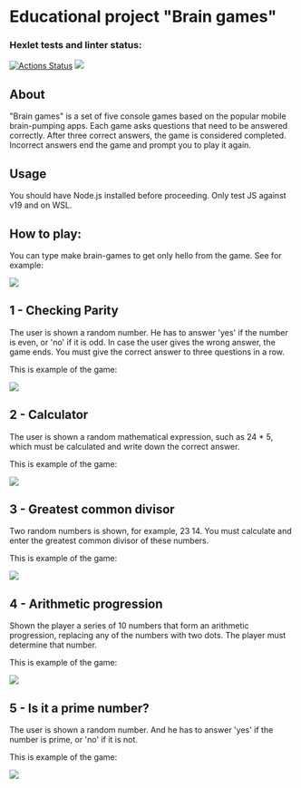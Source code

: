 <h1>Educational project "Brain games"</h1>

### Hexlet tests and linter status:
[![Actions Status](https://github.com/witcher3025/frontend-project-lvl1/workflows/hexlet-check/badge.svg)](https://github.com/witcher3025/frontend-project-lvl1/actions) <a href="https://codeclimate.com/github/witcher3025/frontend-project-lvl1/maintainability"><img src="https://api.codeclimate.com/v1/badges/d3cf35f21016e8dabf68/maintainability" /></a>

<h2>About</h2>
<p>"Brain games" is a set of five console games based on the popular mobile brain-pumping apps. Each game asks questions that need to be answered correctly. After three correct answers, the game is considered completed. Incorrect answers end the game and prompt you to play it again.</p>

<h2>Usage</h2>
<p>You should have Node.js installed before proceeding. Only test JS against v19 and on WSL.</p>

<h2>How to play:</h2>
<p>You can type make brain-games to get only hello from the game. See for example:</p>
<a href="https://asciinema.org/a/581035" target="_blank"><img src="https://asciinema.org/a/581035.svg" /></a>

<h2>1 - Checking Parity</h2>
<p>The user is shown a random number. He has to answer 'yes' if the number is even, or 'no' if it is odd. In case the user gives the wrong answer, the game ends. You must give the correct answer to three questions in a row.</p>
<p>This is example of the game:<p>
<a href="https://asciinema.org/a/581037" target="_blank"><img src="https://asciinema.org/a/581037.svg" /></a>

<h2>2 - Calculator</h2>
<p>The user is shown a random mathematical expression, such as 24 * 5, which must be calculated and write down the correct answer.</p>
<p>This is example of the game:<p>
<a href="https://asciinema.org/a/581038" target="_blank"><img src="https://asciinema.org/a/581038.svg" /></a>

<h2>3 - Greatest common divisor</h2>
<p>Two random numbers is shown, for example, 23 14. You must calculate and enter the greatest common divisor of these numbers.</p>
<p>This is example of the game:<p>
<a href="https://asciinema.org/a/581039" target="_blank"><img src="https://asciinema.org/a/581039.svg" /></a>

<h2>4 - Arithmetic progression</h2>
<p>Shown the player a series of 10 numbers that form an arithmetic progression, replacing any of the numbers with two dots. The player must determine that number.</p>
<p>This is example of the game:<p>
<a href="https://asciinema.org/a/581040" target="_blank"><img src="https://asciinema.org/a/581040.svg" /></a>

<h2>5 - Is it a prime number?</h2>
<p>The user is shown a random number. And he has to answer 'yes' if the number is prime, or 'no' if it is not.</p>
<p>This is example of the game:<p>
<a href="https://asciinema.org/a/581041" target="_blank"><img src="https://asciinema.org/a/581041.svg" /></a>
